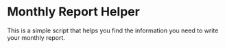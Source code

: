 # Monthly Report Helper

This is a simple script that helps you find the information you need to write your monthly report.